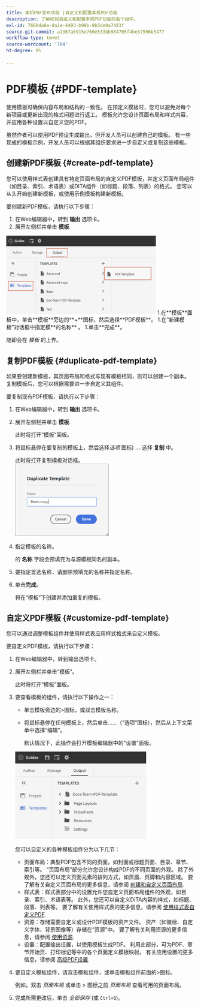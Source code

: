 ```yaml
---
title: 本机PDF发布功能 |自定义和配置本机PDF功能
description: 了解如何自定义和配置本机PDF功能的各个组件。
exl-id: 7660da8e-8a1e-4493-b99b-9b5de9a7483f
source-git-commit: a1367a6915e760e533bb984705f4be37596b5477
workflow-type: tm+mt
source-wordcount: '764'
ht-degree: 0%

---
```


# PDF模板 {#PDF-template}

使用模板可确保内容布局和结构的一致性。 在预定义模板时，您可以避免对每个新项目或更新出现的格式问题进行返工。 模板允许您设计页面布局和样式内容，并应用各种设置以自定义您的PDF。

虽然作者可以使用PDF预设生成输出，但开发人员可以创建自己的模板。 有一些现成的模板示例，开发人员可以根据其组织要求进一步自定义或复制这些模板。


## 创建新PDF模板 {#create-pdf-template}

您可以使用样式表创建具有特定页面布局的自定义PDF模板，并定义页面布局组件（如目录、索引、术语表）或DITA组件（如标题、段落、列表）的格式。 您可以从头开始创建新模板，或使用示例模板构建新模板。

要创建新PDF模板，请执行以下步骤：
1. 在Web编辑器中，转到 **输出** 选项卡。
1. 展开左侧栏并单击 **模板**.
<img src="assets/create-pdf-template.png" alt="创建PDF模板" width="400">
1.在**模板**面板中，单击**模板**旁边的**+**图标，然后选择**PDF模板**。
1.在“新建模板”对话框中指定模**的名称** 。
1.单击**完成**。

随即会在 *模板* 的上界。

## 复制PDF模板 {#duplicate-pdf-template}

如果要创建新模板，其页面布局和格式与现有模板相同，则可以创建一个副本。 复制模板后，您可以根据需要进一步自定义其组件。

要复制现有PDF模板，请执行以下步骤：
1. 在Web编辑器中，转到 **输出** 选项卡。
1. 展开左侧栏并单击 **模板**.

   此时将打开“模板”面板。
1. 将鼠标悬停在要复制的模板上，然后选择&#x200B;*选项* 图标) **...** 选择 **复制** 中。

   此时将打开复制模板对话框。\
   <img src="assets/duplicate-template.png" alt="复制PDF模板" width="250">
1. 指定模板的名称。

   的 **名称** 字段会预填充为与源模板同名的副本。

1. 要指定首选名称，请删除预填充的名称并指定名称。
1. 单击&#x200B;**完成**。

   将在“模板”下创建并添加重复的模板。

## 自定义PDF模板 {#customize-pdf-template}

您可以通过调整模板组件并使用样式表应用样式格式来自定义模板。

要自定义PDF模板，请执行以下步骤：
1. 在Web编辑器中，转到输出选项卡。
1. 展开左侧栏并单击“模板”。

   此时将打开“模板”面板。
1. 要查看模板的组件，请执行以下操作之一：

   * 单击模板旁边的>图标，或双击模板名称。
   * 将鼠标悬停在任何模板上，然后单击……（“选项”图标），然后从上下文菜单中选择“编辑”。

      默认情况下，此操作会打开模板编辑器中的“设置”面板。
   <img src="assets/customize-pdf-template.png" alt="自定义PDF模板" width="350">

   您可以自定义的各种模板组件分为以下几节：
   * 页面布局：典型PDF包含不同的页面，如封面或标题页面、目录、章节、索引等。 “页面布局”部分允许您设计构成PDF的不同页面的外观。 除了外观外，您还可以定义页面元素的排列方式，如页眉、页脚和内容区域。 要了解有关自定义页面布局的更多信息，请参阅 [创建和自定义页面布局](components-pdf-template.md#create-customize-page-layout).
   * 样式表：样式表部分中的设置允许您自定义页面布局组件的外观，如目录、索引、术语表等。 此外，您还可以自定义DITA内容的样式，如标题、段落、列表等。 要了解有关使用样式表的更多信息，请参阅 [使用样式表自定义PDF](components-pdf-template.md#stylesheet-customization).
   * 资源：存储需要自定义或设计PDF模板的资产文件。 资产（如徽标、自定义字体、背景图像等）存储在“资源”中。 要了解有关利用资源的更多信息，请参阅 [使用资源](components-pdf-template.md#work-with-resources).
   * 设置：配置输出设置，以使用模板生成PDF。 利用此部分，可为PDF、章节开始页、打印标记等中的各个页面定义模板映射。 有关应用设置的更多信息，请参阅 [高级PDF设置](components-pdf-template.md#advanced-pdf-settings).
1. 要自定义模板组件，请双击模板组件，或单击模板组件前面的>图标。

   例如，双击 *页面布局* 或单击 *>* 图标之前 *页面布局* 查看可用的页面布局。
1. 完成所需更改后，单击 *全部保存* (或 `Ctrl+S`)。
